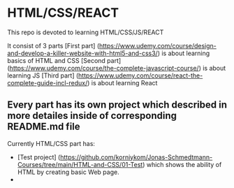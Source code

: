 # HTML/CSS/REACT
This repo is devoted to learning HTML/CSS/JS/REACT

It consist of 3 parts
[First part] (https://www.udemy.com/course/design-and-develop-a-killer-website-with-html5-and-css3/) is about learning basics of HTML and CSS
[Second part] (https://www.udemy.com/course/the-complete-javascript-course/) is about learning JS
[Third part] (https://www.udemy.com/course/react-the-complete-guide-incl-redux/) is about learning React

## Every part has its own project which described in more detailes inside of corresponding README.md file
Currently HTML/CSS part has:
- [Test project] (https://github.com/korniykom/Jonas-Schmedtmann-Courses/tree/main/HTML-and-CSS/01-Test) which shows the ability of HTML by creating basic Web page.
- 
